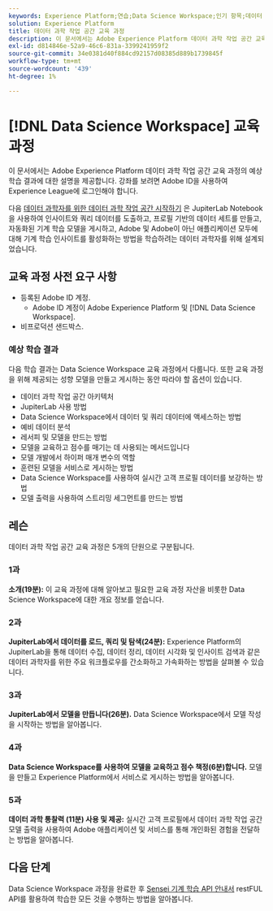 ```yaml
---
keywords: Experience Platform;연습;Data Science Workspace;인기 항목;데이터 과학 과정;과정;dsw
solution: Experience Platform
title: 데이터 과학 작업 공간 교육 과정
description: 이 문서에서는 Adobe Experience Platform 데이터 과학 작업 공간 교육 과정에 대한 링크 및 설명을 제공합니다.
exl-id: d814846e-52a9-46c6-831a-3399241959f2
source-git-commit: 34e0381d40f884cd92157d08385d889b1739845f
workflow-type: tm+mt
source-wordcount: '439'
ht-degree: 1%

---
```



# [!DNL Data Science Workspace] 교육 과정

이 문서에서는 Adobe Experience Platform 데이터 과학 작업 공간 교육 과정의 예상 학습 결과에 대한 설명을 제공합니다. 강좌를 보려면 Adobe ID을 사용하여 Experience League에 로그인해야 합니다.

다음 [데이터 과학자를 위한 데이터 과학 작업 공간 시작하기](https://experienceleague.adobe.com/?recommended=ExperiencePlatform-U-1-2021.1.dsw) 은 JupiterLab Notebook을 사용하여 인사이트와 쿼리 데이터를 도출하고, 프로필 기반의 데이터 세트를 만들고, 자동화된 기계 학습 모델을 게시하고, Adobe 및 Adobe이 아닌 애플리케이션 모두에 대해 기계 학습 인사이트를 활성화하는 방법을 학습하려는 데이터 과학자를 위해 설계되었습니다.

## 교육 과정 사전 요구 사항

- 등록된 Adobe ID 계정.
   - Adobe ID 계정이 Adobe Experience Platform 및 [!DNL Data Science Workspace].
- 비프로덕션 샌드박스.

### 예상 학습 결과

다음 학습 결과는 Data Science Workspace 교육 과정에서 다룹니다. 또한 교육 과정을 위해 제공되는 성향 모델을 만들고 게시하는 동안 따라야 할 옵션이 있습니다.

- 데이터 과학 작업 공간 아키텍처
- JupiterLab 사용 방법
- Data Science Workspace에서 데이터 및 쿼리 데이터에 액세스하는 방법
- 예비 데이터 분석
- 레서피 및 모델을 만드는 방법
- 모델을 교육하고 점수를 매기는 데 사용되는 메서드입니다
- 모델 개발에서 하이퍼 매개 변수의 역할
- 훈련된 모델을 서비스로 게시하는 방법
- Data Science Workspace를 사용하여 실시간 고객 프로필 데이터를 보강하는 방법
- 모델 출력을 사용하여 스트리밍 세그먼트를 만드는 방법

## 레슨

데이터 과학 작업 공간 교육 과정은 5개의 단원으로 구분됩니다.

### 1과

**소개(19분):** 이 교육 과정에 대해 알아보고 필요한 교육 과정 자산을 비롯한 Data Science Workspace에 대한 개요 정보를 얻습니다.

### 2과

**JupiterLab에서 데이터를 로드, 쿼리 및 탐색(24분):** Experience Platform의 JupiterLab을 통해 데이터 수집, 데이터 정리, 데이터 시각화 및 인사이트 검색과 같은 데이터 과학자를 위한 주요 워크플로우를 간소화하고 가속화하는 방법을 살펴볼 수 있습니다.

### 3과

**JupiterLab에서 모델을 만듭니다(26분).** Data Science Workspace에서 모델 작성을 시작하는 방법을 알아봅니다.

### 4과

**Data Science Workspace를 사용하여 모델을 교육하고 점수 책정(6분)합니다.** 모델을 만들고 Experience Platform에서 서비스로 게시하는 방법을 알아봅니다.

### 5과

**데이터 과학 통찰력 (11분) 사용 및 제공:** 실시간 고객 프로필에서 데이터 과학 작업 공간 모델 출력을 사용하여 Adobe 애플리케이션 및 서비스를 통해 개인화된 경험을 전달하는 방법을 알아봅니다.

## 다음 단계

Data Science Workspace 과정을 완료한 후 [Sensei 기계 학습 API 안내서](./api/getting-started.md) restFUL API를 활용하여 학습한 모든 것을 수행하는 방법을 알아봅니다.



